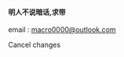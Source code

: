 #### 明人不说暗话,求带

email : macro0000@outlook.com

Cancel changes
<!---
macro0000/macro0000 is a ✨ special ✨ repository because its `README.md` (this file) appears on your GitHub profile.
You can click the Preview link to take a look at your changes.
--->
